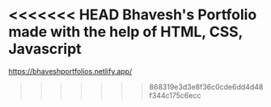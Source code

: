 <<<<<<< HEAD
Bhavesh's Portfolio made with the help of HTML, CSS, Javascript
=======
https://bhaveshportfolios.netlify.app/
>>>>>>> 868319e3d3e8f36c0cde6dd4d48f344c175c6ecc
